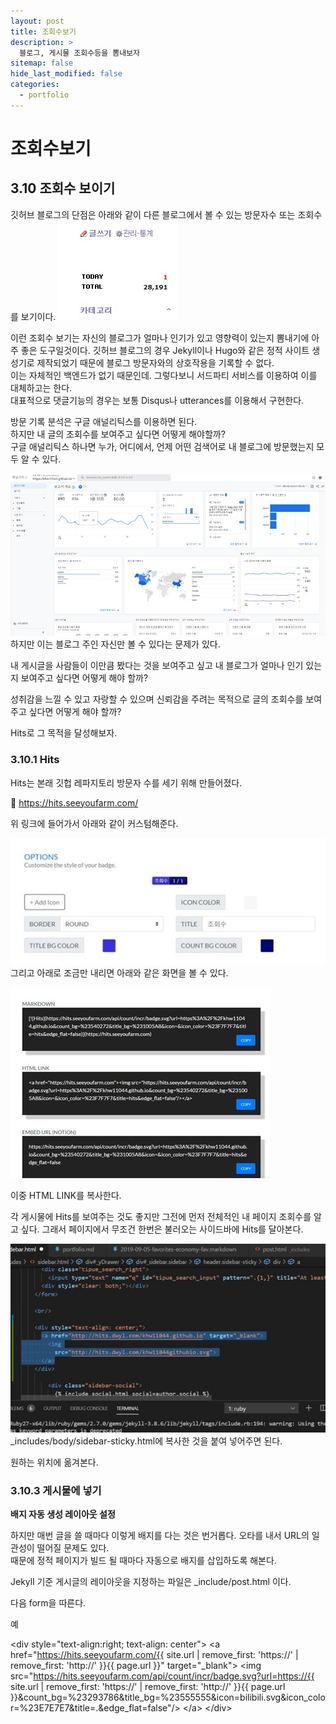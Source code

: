 ```yaml
---
layout: post
title: 조회수보기
description: >
  블로그, 게시물 조회수등을 뽐내보자
sitemap: false
hide_last_modified: false
categories:
  - portfolio
---
```


# 조회수보기

## 3.10 조회수 보이기

깃허브 블로그의 단점은 아래와 같이 다른 블로그에서 볼 수 있는 방문자수 또는 조회수를 보기이다.
![그림1](/assets/img/blog/example1/3101.jpg)

이런 조회수 보기는 자신의 블로그가 얼마나 인기가 있고 영향력이 있는지 뽐내기에 아주 좋은 도구일것이다. 깃허브 블로그의 경우 Jekyll이나 Hugo와 같은 정적 사이트 생성기로 제작되었기 때문에 블로그 방문자와의 상호작용을 기록할 수 없다.  
이는 자체적인 백엔드가 없기 때문인데. 그렇다보니 서드파티 서비스를 이용하여 이를 대체하고는 한다.  
대표적으로 댓글기능의 경우는 보통 Disqus나 utterances를 이용해서 구현한다.

방문 기록 분석은 구글 애널리틱스를 이용하면 된다.  
하지만 내 글의 조회수를 보여주고 싶다면 어떻게 해야할까?  
구글 애널리틱스 하나면 누가, 어디에서, 언제 어떤 검색어로 내 블로그에 방문했는지 모두 알 수 있다.

![그림2](/assets/img/blog/example1/3102.jpg)  
하지만 이는 블로그 주인 자신만 볼 수 있다는 문제가 있다.

내 게시글을 사람들이 이만큼 봤다는 것을 보여주고 싶고 내 블로그가 얼마나 인기 있는지 보여주고 싶다면 어떻게 해야 할까?

성취감을 느낄 수 있고 자랑할 수 있으며 신뢰감을 주려는 목적으로 글의 조회수를 보여주고 싶다면 어떻게 해야 할까?

Hits로 그 목적을 달성해보자.

### 3.10.1 Hits

Hits는 본래 깃헙 레파지토리 방문자 수를 세기 위해 만들어졌다.

🔗 <https://hits.seeyoufarm.com/>

위 링크에 들어가서 아래와 같이 커스텀해준다.

![그림3](/assets/img/blog/example1/3103.jpg)  
그리고 아래로 조금만 내리면 아래와 같은 화면을 볼 수 있다.

![그림4](/assets/img/blog/example1/3104.jpg)

이중 HTML LINK를 복사한다.

각 게시물에 Hits를 보여주는 것도 좋지만 그전에 먼저 전체적인 내 페이지 조회수를 알고 싶다. 그래서 페이지에서 무조건 한번은 불러오는 사이드바에 Hits를 달아본다.

![그림5](/assets/img/blog/example1/3105.jpg)  
\_includes/body/sidebar-sticky.html에 복사한 것을 붙여 넣어주면 된다.

원하는 위치에 옮겨본다.

### 3.10.3 게시물에 넣기

**배지 자동 생성 레이아웃 설정**

하지만 매번 글을 쓸 때마다 이렇게 배지를 다는 것은 번거롭다. 오타를 내서 URL의 일관성이 떨어질 문제도 있다.  
때문에 정적 페이지가 빌드 될 때마다 자동으로 배지를 삽입하도록 해본다.

Jekyll 기준 게시글의 레이아웃을 지정하는 파일은
\_include/post.html 이다.

다음 form을 따른다.

예

\<div style="text-align:right; text-align: center">
\<a href="https://hits.seeyoufarm.com/{{ site.url | remove_first: 'https://' | remove_first: 'http://' }}{{ page.url }}"
target="\_blank">
\<img
src="https://hits.seeyoufarm.com/api/count/incr/badge.svg?url=https://{{ site.url | remove_first: 'https://' | remove_first: 'http://' }}{{ page.url }}&count_bg=%23293786&title_bg=%23555555&icon=bilibili.svg&icon_color=%23E7E7E7&title=.&edge_flat=false"/>
\</a>
\</div>

